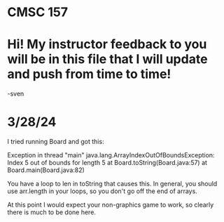 # CMSC 157
# Hi!  My instructor feedback to you will be in this file that I will update and push from time to time!
-sven


# 3/28/24

I tried running Board and got this:

Exception in thread "main" java.lang.ArrayIndexOutOfBoundsException: Index 5 out of bounds for length 5
	at Board.toString(Board.java:57)
	at Board.main(Board.java:82)

You have a loop to len in toString that causes this.  In general, you should use arr.length in your loops, so you don't go off the end of arrays.


At this point I would expect your non-graphics game to work, so clearly there is much to be done here.




